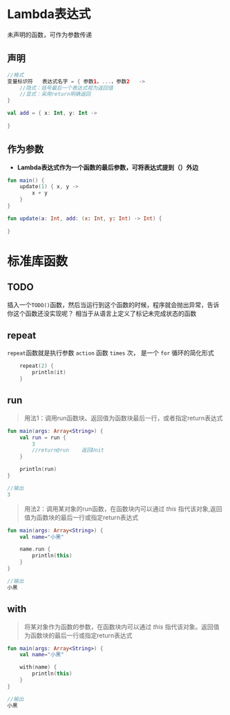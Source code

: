# Lambda表达式

未声明的函数，可作为参数传递

## 声明

```kotlin
//格式
变量标识符	表达式名字 = { 参数1，...，参数2	->
	//隐式：括号最后一个表达式视为返回值
    //显式：采用return明确返回
}

val add = { x: Int, y: Int ->
    
}
```

## 作为参数

* **Lambda表达式作为一个函数的最后参数，可将表达式提到（）外边**

```kotlin
fun main() {
    update(1) { x, y ->
        x + y
    }
}

fun update(a: Int, add: (x: Int, y: Int) -> Int) {
    
}
```



# 标准库函数

## TODO

插入一个` TODO() `函数，然后当运行到这个函数的时候，程序就会抛出异常，告诉你这个函数还没实现呢？ 相当于从语言上定义了标记未完成状态的函数

## repeat

`repeat`函数就是执行参数 `action` 函数 `times` 次， 是一个 `for` 循环的简化形式

```kotlin
    repeat(2) {
        println(it)
    }
```

## run

> 用法1：调用run函数块。返回值为函数块最后一行，或者指定return表达式

```kotlin
fun main(args: Array<String>) {
    val run = run {
        3
        //return@run    返回Unit
    }

    println(run)
}

//输出
3
```

> 用法2：调用某对象的run函数，在函数块内可以通过 *this* 指代该对象,返回值为函数块的最后一行或指定return表达式

```kotlin
fun main(args: Array<String>) {
    val name="小黑"

    name.run {
        println(this)
    }
}

//输出
小黑
```

## with

> 将某对象作为函数的参数，在函数块内可以通过 *this* 指代该对象。返回值为函数块的最后一行或指定return表达式

```kotlin
fun main(args: Array<String>) {
    val name="小黑"

    with(name) {
        println(this)
    }
}

//输出
小黑
```

